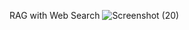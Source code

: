 RAG with Web Search 
![Screenshot (20)](https://github.com/user-attachments/assets/70bb6cf8-dbaf-4c53-abfd-dedeafeaa26b)
